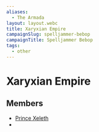 ```yaml
---
aliases:
  - The Armada
layout: layout.webc
title: Xaryxian Empire
campaignSlug: spelljammer-bebop
campaignTitle: Spelljammer Bebop
tags:
  - other
---
```

# Xaryxian Empire

## Members

- [Prince Xeleth](npcs/prince-xeleth.md)
- 
